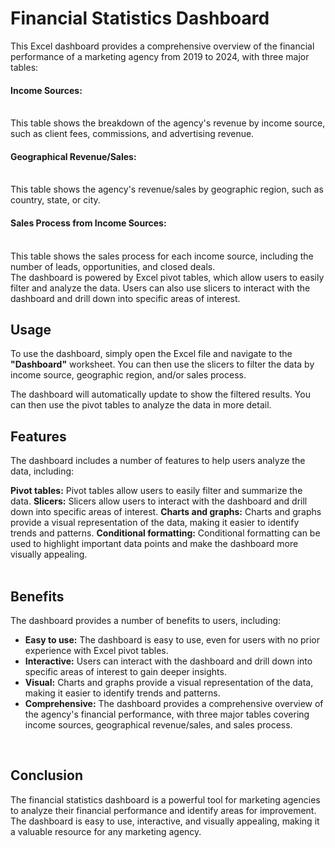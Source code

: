 
<h1>Financial Statistics Dashboard</h1>
This Excel dashboard provides a comprehensive overview of the financial performance of a marketing agency from 2019 to 2024, with three major tables:
<h4>Income Sources:</h4> 
<br>This table shows the breakdown of the agency's revenue by income source, such as client fees, commissions, and advertising revenue.
<h4>Geographical Revenue/Sales:</h4> 
<br>This table shows the agency's revenue/sales by geographic region, such as country, state, or city.
<h4>Sales Process from Income Sources:</h4> 
<br>This table shows the sales process for each income source, including the number of leads, opportunities, and closed deals.
<br>
The dashboard is powered by Excel pivot tables, which allow users to easily filter and analyze the data. Users can also use slicers to interact with the dashboard and drill down into specific areas of interest.

<h2>Usage</h2>
To use the dashboard, simply open the Excel file and navigate to the <b>"Dashboard"</b> worksheet. You can then use the slicers to filter the data by income source, geographic region, and/or sales process.

The dashboard will automatically update to show the filtered results. You can then use the pivot tables to analyze the data in more detail.

<h2>Features</h2>
The dashboard includes a number of features to help users analyze the data, including:

<b>Pivot tables:</b> Pivot tables allow users to easily filter and summarize the data.
<b>Slicers:</b> Slicers allow users to interact with the dashboard and drill down into specific areas of interest.
<b>Charts and graphs:</b> Charts and graphs provide a visual representation of the data, making it easier to identify trends and patterns.
<b>Conditional formatting:</b> Conditional formatting can be used to highlight important data points and make the dashboard more visually appealing.
<br><br>

<h2>Benefits</h2>
The dashboard provides a number of benefits to users, including:
<ul>
<li><b>Easy to use:</b> The dashboard is easy to use, even for users with no prior experience with Excel pivot tables.</li>
<li><b>Interactive:</b> Users can interact with the dashboard and drill down into specific areas of interest to gain deeper insights.</li>
<li><b>Visual:</b> Charts and graphs provide a visual representation of the data, making it easier to identify trends and patterns.</li>
<li><b>Comprehensive:</b> The dashboard provides a comprehensive overview of the agency's financial performance, with three major tables covering income sources, geographical revenue/sales, and sales process.</li>
</ul>
<br>
<h2>Conclusion</h2>
The financial statistics dashboard is a powerful tool for marketing agencies to analyze their financial performance and identify areas for improvement. The dashboard is easy to use, interactive, and visually appealing, making it a valuable resource for any marketing agency.
